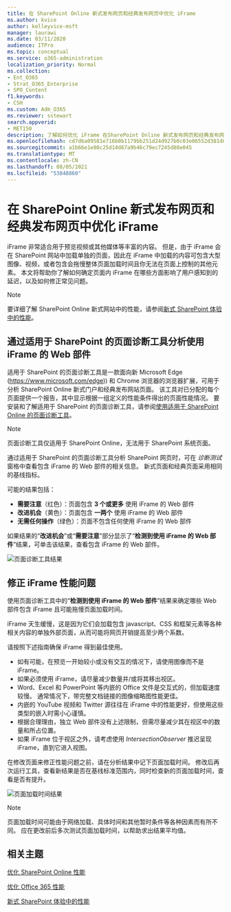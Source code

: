 ```yaml
---
title: 在 SharePoint Online 新式发布网页和经典发布网页中优化 iFrame
ms.author: kvice
author: kelleyvice-msft
manager: laurawi
ms.date: 03/11/2020
audience: ITPro
ms.topic: conceptual
ms.service: o365-administration
localization_priority: Normal
ms.collection:
- Ent_O365
- Strat_O365_Enterprise
- SPO_Content
f1.keywords:
- CSH
ms.custom: Adm_O365
ms.reviewer: sstewart
search.appverid:
- MET150
description: 了解如何优化 iFrame 在SharePoint Online 新式发布网页和经典发布网页中的性能。
ms.openlocfilehash: cd7d6a09581e716b0b1179bb251d24d927b0c03e06552d381d809f54887238b5
ms.sourcegitcommit: a1b66e1e80c25d14d67a9b46c79ec7245d88e045
ms.translationtype: MT
ms.contentlocale: zh-CN
ms.lasthandoff: 08/05/2021
ms.locfileid: "53848860"
---
```

# <a name="optimize-iframes-in-sharepoint-online-modern-and-classic-publishing-site-pages"></a>在 SharePoint Online 新式发布网页和经典发布网页中优化 iFrame

iFrame 非常适合用于预览视频或其他媒体等丰富的内容。 但是，由于 iFrame 会在 SharePoint 网站中加载单独的页面，因此在 iFrame 中加载的内容可包含大型图像、视频，或者包含会拖慢整体页面加载时间且你无法在页面上控制的其他元素。 本文将帮助你了解如何确定页面内 iFrame 在哪些方面影响了用户感知到的延迟，以及如何修正常见问题。

>[!NOTE]
>要详细了解 SharePoint Online 新式网站中的性能，请参阅[新式 SharePoint 体验中的性能](/sharepoint/modern-experience-performance)。

## <a name="use-the-page-diagnostics-for-sharepoint-tool-to-analyze-web-parts-using-iframes"></a>通过适用于 SharePoint 的页面诊断工具分析使用 iFrame 的 Web 部件

适用于 SharePoint 的页面诊断工具是一款面向新 Microsoft Edge (https://www.microsoft.com/edge)) 和 Chrome 浏览器的浏览器扩展，可用于分析 SharePoint Online 新式门户和经典发布网站页面。 该工具对已分配的每个页面提供一个报告，其中显示根据一组定义的性能条件得出的页面性能情况。 要安装和了解适用于 SharePoint 的页面诊断工具，请参阅[使用适用于 SharePoint Online 的页面诊断工具](page-diagnostics-for-spo.md)。

>[!NOTE]
>页面诊断工具仅适用于 SharePoint Online，无法用于 SharePoint 系统页面。

通过适用于 SharePoint 的页面诊断工具分析 SharePoint 网页时，可在 _诊断测试_ 窗格中查看包含 iFrame 的 Web 部件的相关信息。 新式页面和经典页面采用相同的基线指标。

可能的结果包括：

- **需要注意**（红色）：页面包含 **3 个或更多** 使用 iFrame 的 Web 部件
- **改进机会**（黄色）：页面包含 **一两个** 使用 iFrame 的 Web 部件
- **无需任何操作**（绿色）：页面不包含任何使用 iFrame 的 Web 部件

如果结果的“**改进机会**”或“**需要注意**”部分显示了“**检测到使用 iFrame 的 Web 部件**”结果，可单击该结果，查看包含 iFrame 的 Web 部件。

![页面诊断工具结果](../media/modern-portal-optimization/pagediag-iframe-yellow.png)

## <a name="remediate-iframe-performance-issues"></a>修正 iFrame 性能问题

使用页面诊断工具中的“**检测到使用 iFrame 的 Web 部件**”结果来确定哪些 Web 部件包含 iFrame 且可能拖慢页面加载时间。

iFrame 天生缓慢，这是因为它们会加载包含 javascript、CSS 和框架元素等各种相关内容的单独外部页面，从而可能将网页开销提高至少两个系数。

请按照下述指南确保 iFrame 得到最佳使用。

- 如有可能，在预览一开始较小或没有交互的情况下，请使用图像而不是 iFrame。
- 如果必须使用 iFrame，请尽量减少数量并/或将其移出视区。
- Word、Excel 和 PowerPoint 等内嵌的 Office 文件是交互式的，但加载速度较慢。 通常情况下，带完整文档链接的图像缩略图性能更佳。
- 内嵌的 YouTube 视频和 Twitter 源往往在 iFrame 中的性能更好，但使用这些类型的嵌入时需小心谨慎。
- 根据合理理由，独立 Web 部件没有上述限制，但需尽量减少其在视区中的数量和所占位置。
- 如果 iFrame 位于视区之外，请考虑使用 _IntersectionObserver_ 推迟呈现 iFrame，直到它进入视图。

在修改页面来修正性能问题之前，请在分析结果中记下页面加载时间。 修改后再次运行工具，查看新结果是否在基线标准范围内，同时检查新的页面加载时间，查看是否有提升。

![页面加载时间结果](../media/modern-portal-optimization/pagediag-page-load-time.png)

>[!NOTE]
>页面加载时间可能由于网络加载、具体时间和其他暂时条件等各种因素而有所不同。 应在更改前后多次测试页面加载时间，以帮助求出结果平均值。

## <a name="related-topics"></a>相关主题

[优化 SharePoint Online 性能](tune-sharepoint-online-performance.md)

[优化 Office 365 性能](tune-microsoft-365-performance.md)

[新式 SharePoint 体验中的性能](/sharepoint/modern-experience-performance)